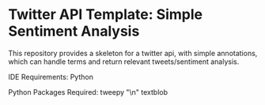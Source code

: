 # Twitter API Template: Simple Sentiment Analysis
This repository provides a skeleton for a twitter api, with simple annotations, which can handle terms and return relevant tweets/sentiment analysis.

IDE Requirements:
Python

Python Packages Required:
tweepy "\n"
textblob
